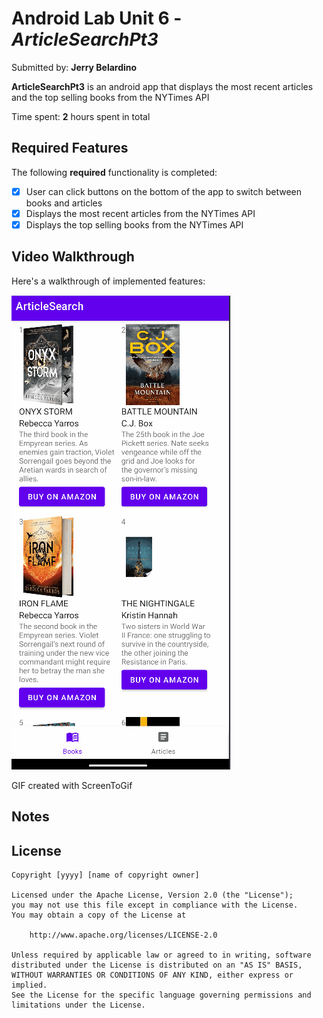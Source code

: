 # Android Lab Unit 6 - *ArticleSearchPt3*

Submitted by: **Jerry Belardino**

**ArticleSearchPt3** is an android app that displays the most recent articles and the top selling books from the NYTimes API

Time spent: **2** hours spent in total

## Required Features

The following **required** functionality is completed:

* [x] User can click buttons on the bottom of the app to switch between books and articles
* [x] Displays the most recent articles from the NYTimes API
* [x] Displays the top selling books from the NYTimes API

## Video Walkthrough

Here's a walkthrough of implemented features:

<img src='walkthrough.gif' title='Video Walkthrough' width='' alt='Video Walkthrough' />

GIF created with ScreenToGif

## Notes

## License

    Copyright [yyyy] [name of copyright owner]

    Licensed under the Apache License, Version 2.0 (the "License");
    you may not use this file except in compliance with the License.
    You may obtain a copy of the License at

        http://www.apache.org/licenses/LICENSE-2.0

    Unless required by applicable law or agreed to in writing, software
    distributed under the License is distributed on an "AS IS" BASIS,
    WITHOUT WARRANTIES OR CONDITIONS OF ANY KIND, either express or implied.
    See the License for the specific language governing permissions and
    limitations under the License.
